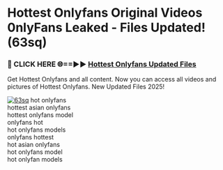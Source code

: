 # Hottest Onlyfans Original Videos 0nlyFans Leaked - Files Updated! (63sq)

<h3>🔴 CLICK HERE 🌐==►► <a href="https://tinyurl.com/3hn5wdd3" rel="nofollow">Hottest Onlyfans Updated Files</a></h3>

Get Hottest Onlyfans and all content. Now you can access all videos and pictures of Hottest Onlyfans. New Updated Files 2025!

[![63sq](https://i.imgur.com/4HnBqBT.gif)](https://tinyurl.com/3hn5wdd3)
hot onlyfans<br>
hottest asian onlyfans<br>
hottest onlyfans model<br>
onlyfans hot<br>
hot onlyfans models<br>
onlyfans hottest<br>
hot asian onlyfans<br>
hot onlyfans model<br>
hot onlyfan models